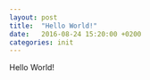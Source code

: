 ```yaml
---
layout: post
title:  "Hello World!"
date:   2016-08-24 15:20:00 +0200
categories: init
---
```

Hello World!
